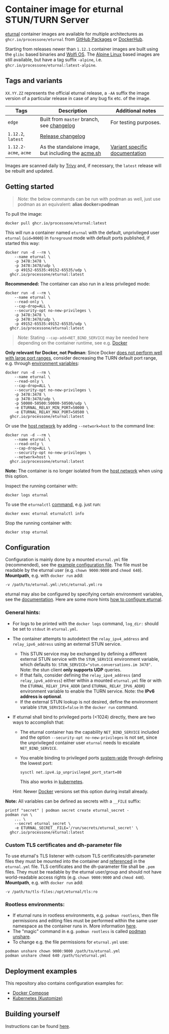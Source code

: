 # Container image for eturnal STUN/TURN Server

[eturnal](https://eturnal.net/) container images are available for multiple
architectures as `ghcr.io/processone/eturnal` from [GitHub Packages](https://github.com/processone/eturnal/pkgs/container/eturnal)
or [DockerHub](https://hub.docker.com/r/eturnal/eturnal).

Starting from releases newer than `1.12.1` container images are built using
the `glibc` based binaries and [Wolfi OS](https://github.com/wolfi-dev/os). The
[Alpine Linux](https://alpinelinux.org) based images are still available, but
have a tag suffix `-alpine`, i.e. `ghcr.io/processone/eturnal:latest-alpine`.

## Tags and variants

`XX.YY.ZZ` represents the official eturnal release, a `-AA` suffix the image
version of a particular release in case of any bug fix etc. of the image.

| Tags  | Description  | Additional notes  |
| ------------ | ------------ | ------------ |
| `edge`  | Built from `master` branch, see [changelog](https://github.com/processone/eturnal/blob/master/CHANGELOG.md)  | For testing purposes. |
| `1.12.2`, `latest`  | [Release changelog](https://github.com/processone/eturnal/releases/tag/1.12.2)  |   |
| `1.12.2-acme`, `acme`  | As the standalone image, but including the [acme.sh](https://github.com/acmesh-official/acme.sh) | [Variant specific documentation](https://github.com/processone/eturnal/blob/master/doc/CONTAINER-ACME.md)  |

Images are scanned daily by [Trivy](https://www.aquasec.com/products/trivy) and,
if necessary, the `latest` release will be rebuilt and updated.

## Getting started

> _Note:_ the below commands can be run with podman as well, just use podman as
> an equivalent: **alias docker=podman**

To pull the image:

```shell
docker pull ghcr.io/processone/eturnal:latest
```

This will run a container named `eturnal` with the default, unprivileged user
`eturnal` (`uid=9000`) in `foreground` mode with default ports published, if
started this way:

```shell
docker run -d --rm \
    --name eturnal \
    -p 3478:3478 \
    -p 3478:3478/udp \
    -p 49152-65535:49152-65535/udp \
  ghcr.io/processone/eturnal:latest
```

**Recommended:** The container can also run in a less privileged mode:

```shell
docker run -d --rm \
    --name eturnal \
    --read-only \
    --cap-drop=ALL \
    --security-opt no-new-privileges \
    -p 3478:3478 \
    -p 3478:3478/udp \
    -p 49152-65535:49152-65535/udp \
  ghcr.io/processone/eturnal:latest
```

> _Note:_ Stating `--cap-add=NET_BIND_SERVICE` may be needed here depending
> on the container runtime, see e.g. [Docker](https://github.com/moby/moby/pull/41030)

**Only relevant for Docker, not Podman**: Since Docker
[does not perform well with large port ranges](https://github.com/instrumentisto/coturn-docker-image/issues/3),
consider decreasing the TURN default port range, e.g. through [environment variables](https://eturnal.net/doc/#Environment_Variables):

```shell
docker run -d --rm \
    --name eturnal \
    --read-only \
    --cap-drop=ALL \
    --security-opt no-new-privileges \
    -p 3478:3478 \
    -p 3478:3478/udp \
    -p 50000-50500:50000-50500/udp \
    -e ETURNAL_RELAY_MIN_PORT=50000 \
    -e ETURNAL_RELAY_MAX_PORT=50500 \
  ghcr.io/processone/eturnal:latest
```

Or use the [host network](https://docs.docker.com/network/host/) by adding
`--network=host` to the command line:

```shell
docker run -d --rm \
    --name eturnal \
    --read-only \
    --cap-drop=ALL \
    --security-opt no-new-privileges \
    --network=host \
  ghcr.io/processone/eturnal:latest
```

**Note:** The container is no longer isolated from the [host network](https://docs.docker.com/network/host/)
when using this option.

Inspect the running container with:

```shell
docker logs eturnal
```

To use the `eturnalctl` [command](https://eturnal.net/doc/#Operation), e.g. just
run:

```shell
docker exec eturnal eturnalctl info
```

Stop the running container with:

```shell
docker stop eturnal
```

## Configuration

Configuration is mainly done by a mounted `eturnal.yml` file (recommended), see
the [example configuration file](https://github.com/processone/eturnal/blob/master/config/eturnal.yml).
The file must be readable by the eturnal user (e.g. `chown 9000:9000` and
`chmod 640`). **Mountpath**, e.g. with `docker run` add:

```shell
-v /path/to/eturnal.yml:/etc/eturnal.yml:ro
```

eturnal may also be configured by specifying certain environment variables, see
the [documentation](https://eturnal.net/doc/#Environment_Variables). Here are
some more hints [how to configure eturnal](https://eturnal.net/doc/#Global_Configuration).

### General hints:

* For logs to be printed with the `docker logs` command, `log_dir:` should be
set to `stdout` in `eturnal.yml`.
* The container attempts to autodetect the `relay_ipv4_address` and
`relay_ipv6_address` using an external STUN service.
  * This STUN service may be exchanged by defining a different external STUN
  service with the `STUN_SERVICE` environment variable, which defaults to:
  `STUN_SERVICE="stun.conversations.im 3478"`. Note: the stun client
  **only supports UDP** queries.
  * If that fails, consider defining the `relay_ipv4_address` (and
  `relay_ipv6_address`) either within a mounted `eturnal.yml` file or with the
  `ETURNAL_RELAY_IPV4_ADDR` (and `ETURNAL_RELAY_IPV6_ADDR`) environment variable
  to enable the TURN service. Note: the **IPv6 address is optional**.
  * If the external STUN lookup is not desired, define the environment variable
  `STUN_SERVICE=false` in the `docker run` command.
* If eturnal shall bind to privileged ports (<1024) directly, there are two ways
  to accomplish that:
  * The eturnal container has the capability `NET_BIND_SERVICE` included and the
  option `--security-opt no-new-privileges` is not set, since the unprivileged
  container user `eturnal` needs to escalate `NET_BIND_SERVICE`.
  * You enable binding to privileged ports [system-wide](https://github.com/containers/podman/blob/main/rootless.md#shortcomings-of-rootless-podman) through defining the lowest port:

        sysctl net.ipv4.ip_unprivileged_port_start=80

    This also works in [kubernetes](https://kubernetes.io/docs/tasks/administer-cluster/sysctl-cluster/#setting-sysctls-for-a-pod).

  Hint: Newer [Docker](https://github.com/moby/moby/pull/41030) versions set
  this option during install already.

**Note:** All variables can be defined as secrets with a `__FILE` suffix:

```shell
printf "secret" | podman secret create eturnal_secret -
podman run \
    ... \
    --secret eturnal_secret \
    -e ETURNAL_SECRET__FILE='/run/secrets/eturnal_secret' \
  ghcr.io/processone/eturnal:latest
```

### Custom TLS certificates and dh-parameter file

To use eturnal's TLS listener with cutsom TLS certificates/dh-parameter files
they must be mounted into the container and [referenced](https://eturnal.net/doc/#tls_crt_file)
in the `eturnal.yml` file. TLS certificates and the dh-parameter file shall be
`.pem` files. They must be readable by the eturnal user/group and should not
have world-readable access rights (e.g. `chown 9000:9000` and `chmod 440`).
**Mountpath**, e.g. with `docker run` add:

```shell
-v /path/to/tls-files:/opt/eturnal/tls:ro
```

### Rootless environments:

* If eturnal runs in rootless environments, e.g. `podman rootless`, then file
  permissions and editing files must be performed within the same user namespace
  as the container runs in. More information [here](https://www.tutorialworks.com/podman-rootless-volumes/).
* The "magic" command in e.g. `podman rootless` is called [podman unshare](https://docs.podman.io/en/latest/markdown/podman-unshare.1.html).
* To change e.g. the file permissions for `eturnal.yml` use:

```shell
podman unshare chown 9000:9000 /path/to/eturnal.yml
podman unshare chmod 640 /path/to/eturnal.yml
```

## Deployment examples

This repository also contains configuration examples for:

* [Docker Compose](https://github.com/processone/eturnal/tree/master/examples/docker-compose)
* [Kubernetes (Kustomize)](https://github.com/processone/eturnal/tree/master/examples/kubernetes-kustomize)

## Building yourself

Instructions can be found [here](https://eturnal.net/doc/container-build.html).

